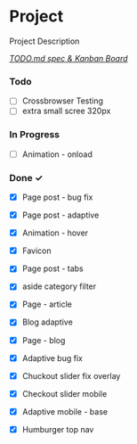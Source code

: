 # Project

Project Description

<em>[TODO.md spec & Kanban Board](https://bit.ly/3fCwKfM)</em>

### Todo

- [ ] Crossbrowser Testing  
- [ ] extra small scree 320px  

### In Progress

- [ ] Animation - onload  

### Done ✓

- [x] Page post - bug fix  
- [x] Page post - adaptive  
- [x] Animation - hover  
- [x] Favicon  
- [x] Page post - tabs  
- [x] aside category filter  
- [x] Page - article  
- [x] Blog adaptive  
- [x] Page - blog  
- [x] Adaptive bug fix  
- [x] Chuckout slider fix overlay  
- [x] Checkout slider mobile  
- [x] Adaptive mobile - base  
- [x] Humburger top nav  

